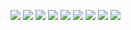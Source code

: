 ![](https://magnificentshadershome.files.wordpress.com/2023/10/screenshot_2023-10-20-18-11-44-168_com.mojang.minecraftpr.patch_.jpg?w=2044)
![](https://magnificentshadershome.files.wordpress.com/2023/10/screenshot_2023-10-21-15-16-15-702_com.mojang.minecraftpr.patch_.jpg?w=2044)
![](https://magnificentshadershome.files.wordpress.com/2023/10/screenshot_2023-10-22-11-47-27-780_com.mojang.minecraftpr.patch_.jpg?w=2044)
![](https://magnificentshadershome.files.wordpress.com/2023/10/screenshot_2023-10-21-15-49-40-670_com.mojang.minecraftpr.patch_.jpg?w=2044)
![](https://magnificentshadershome.files.wordpress.com/2023/10/screenshot_2023-10-21-15-59-36-130_com.mojang.minecraftpr.patch_.jpg?w=2044)
![](https://magnificentshadershome.files.wordpress.com/2023/10/screenshot_2023-10-22-12-33-38-385_com.mojang.minecraftpr.patch_.jpg?w=2044)
![](https://magnificentshadershome.files.wordpress.com/2023/10/screenshot_2023-10-22-14-02-16-686_com.mojang.minecraftpr.patch_.jpg?w=2044)
![](https://magnificentshadershome.files.wordpress.com/2023/10/screenshot_2023-10-22-14-03-17-529_com.mojang.minecraftpr.patch_.jpg?w=2044)
![](https://magnificentshadershome.files.wordpress.com/2023/10/screenshot_2023-10-22-14-03-59-704_com.mojang.minecraftpr.patch_.jpg?w=2044)